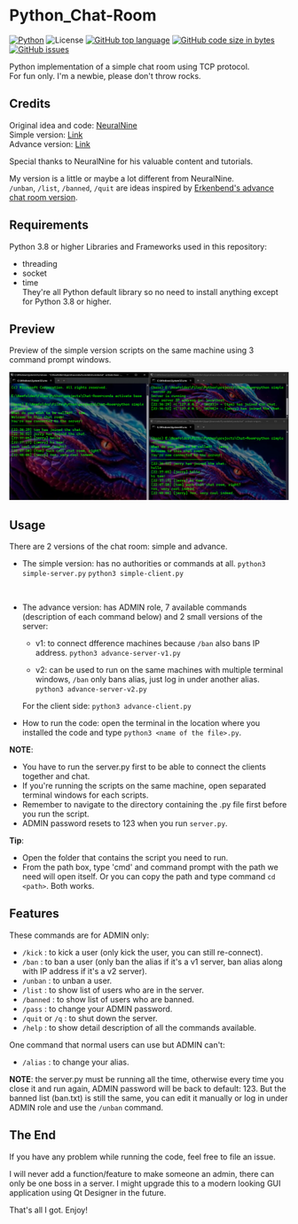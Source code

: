 # Python_Chat-Room
[![Python](https://img.shields.io/badge/Python-3776AB?style=flat&logo=python&logoColor=white)](https://shields.io/) 
![License](https://img.shields.io/badge/License-MIT-blue.svg)
[![GitHub top language](https://img.shields.io/github/languages/top/KlausJackson/Chat-Room?logo=github)](https://github.com/KlausJackson/Chat-Room) 
[![GitHub code size in bytes](https://img.shields.io/github/languages/code-size/KlausJackson/Chat-Room?logo=github)](https://github.com/KlausJackson/Chat-Room) 
[![GitHub issues](https://img.shields.io/github/issues/KlausJackson/Chat-Room?logo=github)](https://github.com/KlausJackson/Chat-Room)
<br>

Python implementation of a simple chat room using TCP protocol. <br>
For fun only. I'm a newbie, please don't throw rocks. <br>

## Credits

Original idea and code: [NeuralNine](https://www.youtube.com/@NeuralNine) <br> 
Simple version: [Link](https://youtu.be/3UOyky9sEQY?si=ZfhIld_oTzGdTsgC) <br>
Advance version: [Link](https://youtu.be/F_JDA96AdEI?si=naX_kLDcCWYCMohQ) <br>

Special thanks to NeuralNine for his valuable content and tutorials.

My version is a little or maybe a lot different from NeuralNine. <br>
`/unban`, `/list`, `/banned`, `/quit` are ideas inspired by [Erkenbend's advance chat room version](https://github.com/Erkenbend/tcp-chat-room). <br>

## Requirements

Python 3.8 or higher 
Libraries and Frameworks used in this repository: 
- threading
- socket
- time <br>
They're all Python default library so no need to install anything except for Python 3.8 or higher.

## Preview

Preview of the simple version scripts on the same machine using 3 command prompt windows. <br>

![Alt Text](example.png)

## Usage

There are 2 versions of the chat room: simple and advance. <br>
* The simple version: has no authorities or commands at all. 
```python3 simple-server.py```
```python3 simple-client.py```
<br>

* The advance version: has ADMIN role, 7 available commands (description of each command below) and 2 small versions of the server: 
  * v1: to connect dfference machines because `/ban` also bans IP address. 
  ```python3 advance-server-v1.py```

  * v2: can be used to run on the same machines with multiple terminal windows, `/ban` only bans alias, just log in under another alias. 
  ```python3 advance-server-v2.py```

  For the client side: ```python3 advance-client.py```

* How to run the code: open the terminal in the location where you installed the code and type `python3 <name of the file>.py`. 

**NOTE**: 
- You have to run the server.py first to be able to connect the clients together and chat. 
- If you're running the scripts on the same machine, open separated terminal windows for each scripts. 
- Remember to navigate to the directory containing the .py file first before you run the script. 
- ADMIN password resets to 123 when you run `server.py`.
  
**Tip**:
- Open the folder that contains the script you need to run. 
- From the path box, type 'cmd' and command prompt with the path we need will open itself. Or you can copy the path and type command `cd <path>`. Both works. 

## Features

These commands are for ADMIN only:
- `/kick` : to kick a user (only kick the user, you can still re-connect).
- `/ban` : to ban a user (only ban the alias if it's a v1 server, ban alias along with IP address if it's a v2 server).
- `/unban` : to unban a user.
- `/list` : to show list of users who are in the server.
- `/banned` : to show list of users who are banned.
- `/pass` : to change your ADMIN password.
- `/quit` or `/q` : to shut down the server. 
- `/help` : to show detail description of all the commands available.
  
One command that normal users can use but ADMIN can't:  
- `/alias` : to change your alias.

**NOTE**: the server.py must be running all the time, otherwise every time you close it and run again, ADMIN password will be back to default: 123. But the banned list (ban.txt) is still the same, you can edit it manually or log in under ADMIN role and use the `/unban` command.

## The End

If you have any problem while running the code, feel free to file an issue. <br>

I will never add a function/feature to make someone an admin, there can only be one boss in a server. 
I might upgrade this to a modern looking GUI application using Qt Designer in the future. <br>

That's all I got. Enjoy!




